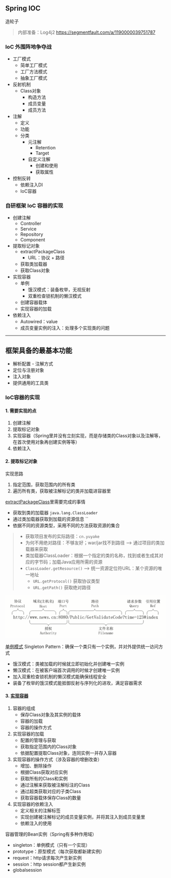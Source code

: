 ## Spring IOC

造轮子

> 内部准备：Log4j2 https://segmentfault.com/a/1190000039751787

### IoC 外围阵地争夺战

- 工厂模式
    - 简单工厂模式
    - 工厂方法模式
    - 抽象工厂模式
- 反射机制
    - Class对象
        - 构造方法
        - 成员变量
        - 成员方法
- 注解
    - 定义
    - 功能
    - 分类
        - 元注解
            - Retention
            - Target
        - 自定义注解
            - 创建和使用
            - 获取属性
- 控制反转
    - 依赖注入DI
    - IoC容器

### 自研框架 IoC 容器的实现

- 创建注解
    - Controller
    - Service
    - Repository
    - Component
- 提取标记对象
    - extractPackageClass
        - URL：协议 + 路径
    - 获取类加载器
    - 获取Class对象
- 实现容器
    - 单例
        - 饿汉模式：装备枚举，无视反射
        - 双重检查锁机制的懒汉模式
    - 创建容器载体
    - 实现容器的加载
- 依赖注入
    - Autowired：value
    - 成员变量实例的注入：处理多个实现类的问题

---

## 框架具备的最基本功能

- 解析配置 - 注解方式
- 定位与注册对象
- 注入对象
- 提供通用的工具类

### IoC容器的实现

#### 1. 需要实现的点

1. 创建注解
2. 提取标记对象
3. 实现容器（Spring里并没有立刻实现，而是存储类的Class对象以及注解等，在首次使用对象再创建实例等等）
4. 依赖注入

#### 2. 提取标记对象

实现思路

1. 指定范围，获取范围内的所有类
2. 遍历所有类，获取被注解标记的类并加载进容器里
   
[extractPackageClass](./src/main/java/cn/yuyake/util/ClassUtil.java)里需要完成的事情

- 获取到类的加载器 `java.lang.ClassLoader`
- 通过类加载器获取到加载的资源信息 ``
- 依据不同的资源类型，采用不同的方法获取资源的集合

> - 获取项目发布的实际路径：`cn.yuyake`
> - 为何不用绝对路径：不够友好；war/jar找不到路径 --> 通过项目的类加载器来获取
> - 类加载器ClassLoader：根据一个指定的类的名称，找到或者生成其对应的字节码；加载Java应用所需的资源
> - `ClassLoader.getResource()` --> 统一资源定位符URL：某个资源的唯一地址
>   - `URL.getProtocol()` 获取协议类型
>   - `URL.getPath()` 获取绝对路径

![URL](./img/URL.png)

[单例模式](./src/test/java/cn/yuyake/singletion/SingletonDemo.java) Singleton Pattern：确保一个类只有一个实例，并对外提供统一访问方式

- 饿汉模式：类被加载的时候就立即初始化并创建唯一实例
- 懒汉模式：在被客户端首次调用的时候才创建唯一实例
- 加入双重检查锁机制的懒汉模式能确保线程安全
- 装备了枚举的饿汉模式能抵御反射与序列化的进攻，满足容器需求

#### 3. [实现容器](./src/main/java/cn/yuyake/core/BeanContainer.java)

1. 容器的组成
    - 保存Class对象及其实例的载体
    - 容器的加载
    - 容器的操作方式
2. 实现容器的加载
    - 配置的管理与获取
    - 获取指定范围内的Class对象
    - 依据配置提取Class对象，连同实例一并存入容器
3. 实现容器的操作方式（涉及容器的增删改查）
    - 增加、删除操作
    - 根据Class获取对应实例
    - 获取所有的Class和实例
    - 通过注解来获取被注解标注的Class
    - 通过超类获取对应的子类Class
    - 获取容器载体保存Class的数量
4. 实现容器的依赖注入
    - 定义相关的注解标签
    - 实现创建被注解标记的成员变量实例，并将其注入到成员变量里
    - 依赖注入的使用

容器管理的Bean实例（Spring有多种作用域）

- singleton：单例模式（只有一个实现）
- prototype：原型模式（每次获取都新建实例）
- request：http请求每次产生新实例
- session：http session都产生新实例
- globalsession